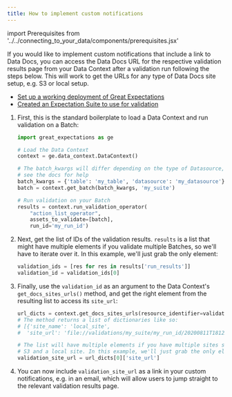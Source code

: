 ```yaml
---
title: How to implement custom notifications
---
```

import Prerequisites from '../../connecting_to_your_data/components/prerequisites.jsx'

If you would like to implement custom notifications that include a link to Data Docs, you can access the Data Docs URL for the respective validation results page from your Data Context after a validation run following the steps below. This will work to get the URLs for any type of Data Docs site setup, e.g. S3 or local setup.

<Prerequisites>

  - [Set up a working deployment of Great Expectations](../../../tutorials/getting-started/intro.md)
  - [Created an Expectation Suite to use for validation](../../../tutorials/getting-started/create-your-first-expectations.md)

</Prerequisites>

1. First, this is the standard boilerplate to load a Data Context and run validation on a Batch:

    ```python
    import great_expectations as ge

    # Load the Data Context
    context = ge.data_context.DataContext()

    # The batch_kwargs will differ depending on the type of Datasource,
    # see the docs for help
    batch_kwargs = {'table': 'my_table', 'datasource': 'my_datasource'}
    batch = context.get_batch(batch_kwargs, 'my_suite')

    # Run validation on your Batch
    results = context.run_validation_operator(
        "action_list_operator",
        assets_to_validate=[batch],
        run_id='my_run_id')
    ```

2. Next, get the list of IDs of the validation results. ``results`` is a list that might have multiple elements if you validate multiple Batches, so we'll have to iterate over it. In this example, we'll just grab the only element:

    ```python
    validation_ids = [res for res in results['run_results']]
    validation_id = validation_ids[0]
    ```

3. Finally, use the ``validation_id`` as an argument to the Data Context's ``get_docs_sites_urls()`` method, and get the right element from the resulting list to access its ``site_url``:

    ```python
    url_dicts = context.get_docs_sites_urls(resource_identifier=validation_id)
    # The method returns a list of dictionaries like so:
    # [{'site_name': 'local_site',
    #  'site_url': 'file://validations/my_suite/my_run_id/20200811T181225.859901Z/123456.html'}]

    # The list will have multiple elements if you have multiple sites set up, e.g.
    # S3 and a local site. In this example, we'll just grab the only element again:
    validation_site_url = url_dicts[0]['site_url']
    ```

4. You can now include ``validation_site_url`` as a link in your custom notifications, e.g. in an email,  which will allow users to jump straight to the relevant validation results page.

